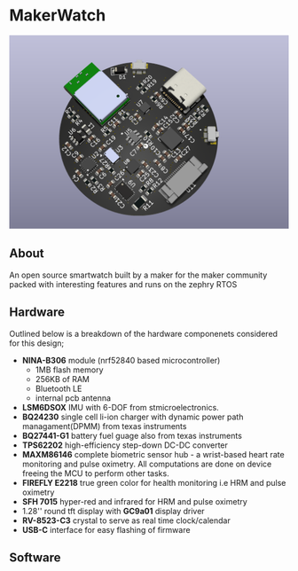 # MakerWatch
![Image](https://github.com/atiaisaac/MakerWatch/blob/main/images/Screenshot%20from%202024-10-12%2020-48-24.png)

## About
An open source smartwatch built by a maker for the maker community packed with interesting features and runs on the zephry RTOS

## Hardware
Outlined below is a breakdown of the hardware componenets considered for this design;

* __NINA-B306__ module (nrf52840 based microcontroller)
    * 1MB flash memory
    * 256KB of RAM
    * Bluetooth LE
    * internal pcb antenna
* __LSM6DSOX__ IMU with 6-DOF from stmicroelectronics.
* __BQ24230__ single cell li-ion charger with dynamic power path managament(DPMM) from texas instruments
* __BQ27441-G1__ battery fuel guage also from texas instruments
* __TPS62202__ high-efficiency step-down DC-DC converter
* __MAXM86146__ complete biometric sensor hub - a wrist-based heart rate monitoring and pulse oximetry. All computations are done on device freeing the MCU to perform other tasks.
* __FIREFLY E2218__ true green color for health monitoring i.e HRM and pulse oximetry
* __SFH 7015__ hyper-red and infrared for HRM and pulse oximetry
* 1.28'' round tft display with __GC9a01__ display driver
* __RV-8523-C3__ crystal to serve as real time clock/calendar
* __USB-C__ interface for easy flashing of firmware

## Software
